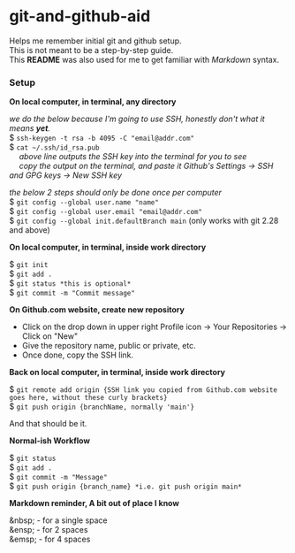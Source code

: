 # git-and-github-aid
Helps me remember initial git and github setup.  
This is not meant to be a step-by-step guide.  
This **README** was also used for me to get familiar with *Markdown* syntax.

### Setup


**On local computer, in terminal, any directory**  

*we do the below because I'm going to use SSH, honestly don't what it means **yet**.*  
$ `ssh-keygen -t rsa -b 4095 -C "email@addr.com"`  
$ `cat ~/.ssh/id_rsa.pub`  
&emsp; *above line outputs the SSH key into the terminal for you to see*  
&emsp; *copy the output on the terminal, and paste it Github's Settings -> SSH and GPG keys -> New SSH key*  

*the below 2 steps should only be done once per computer*  
$ `git config --global user.name "name"`  
$ `git config --global user.email "email@addr.com"`  
$ `git config --global init.defaultBranch main`  (only works with git 2.28 and above)

**On local computer, in terminal, inside work directory**  

$ `git init`  
$ `git add .`  
$ `git status *this is optional*`  
$ `git commit -m "Commit message"`  

**On Github.com website, create new repository** 

- Click on the drop down in upper right Profile icon -> Your Repositories -> Click on "New"  
- Give the repository name, public or private, etc.  
- Once done, copy the SSH link.

**Back on local computer, in terminal, inside work directory**

$ `git remote add origin {SSH link you copied from Github.com website goes here, without these curly brackets}`  
$ `git push origin {branchName, normally 'main'}`

And that should be it.

**Normal-ish Workflow**  

$ `git status`  
$ `git add .`  
$ `git commit -m "Message"`  
$ `git push origin {branch_name} *i.e. git push origin main*`

**Markdown reminder, A bit out of place I know** 

\&nbsp; - for a single space  
\&ensp; - for 2 spaces  
\&emsp; - for 4 spaces  
